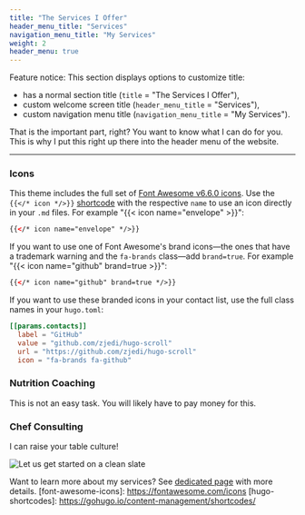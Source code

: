 ```yaml
---
title: "The Services I Offer"
header_menu_title: "Services"
navigation_menu_title: "My Services"
weight: 2
header_menu: true
---
```


Feature notice: This section displays options to customize title:

- has a normal section title (`title` = "The Services I Offer"),
- custom welcome screen title (`header_menu_title` = "Services"),
- custom navigation menu title (`navigation_menu_title` = "My Services").

That is the important part, right? You want to know what I can do for you. This is why I put this right up there into the header menu of the website.

---

### Icons

This theme includes the full set of [Font Awesome v6.6.0 icons](https://fontawesome.com/icons). Use the `{{</* icon */>}}` [shortcode](https://gohugo.io/content-management/shortcodes/) with the respective `name` to use an icon directly in your `.md` files. For example "{{< icon name="envelope" >}}":

```html
{{</* icon name="envelope" */>}}
```

If you want to use one of Font Awesome's brand icons—the ones that have a trademark warning and the `fa-brands` class—add `brand=true`. For example "{{< icon name="github" brand=true >}}":

```html
{{</* icon name="github" brand=true */>}}
```
If you want to use these branded icons in your contact list, use the full class names in your `hugo.toml`:

```toml
[[params.contacts]]
  label = "GitHub"
  value = "github.com/zjedi/hugo-scroll"
  url = "https://github.com/zjedi/hugo-scroll"
  icon = "fa-brands fa-github"
```

### Nutrition Coaching

This is not an easy task.
You will likely have to pay money for this.

### Chef Consulting

I can raise your table culture!

![Let us get started on a clean slate](images/woman-pouring-juice-on-glass-3184192.jpg)

Want to learn more about my services? See [dedicated page](services) with more details.
[font-awesome-icons]: https://fontawesome.com/icons
[hugo-shortcodes]: https://gohugo.io/content-management/shortcodes/
